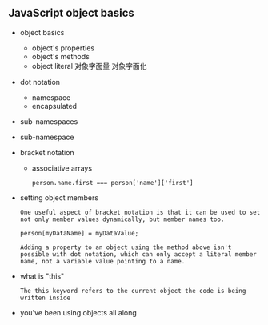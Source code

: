 ## JavaScript object basics


- object basics
  
  - object's properties
  - object's methods
  - object literal 对象字面量 对象字面化
  
- dot notation
  - namespace
  - encapsulated
  
- sub-namespaces
  
- sub-namespace
  
- bracket notation

  - associative arrays

    ```
    person.name.first === person['name']['first']
    ```
    
    

- setting object members

    ```
    One useful aspect of bracket notation is that it can be used to set not only member values dynamically, but member names too.

    person[myDataName] = myDataValue;

    Adding a property to an object using the method above isn't possible with dot notation, which can only accept a literal member name, not a variable value pointing to a name.
    ```

- what is "this"

  ```
  The this keyword refers to the current object the code is being written inside
  ```

  

- you've been using objects all along

